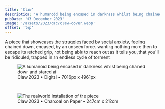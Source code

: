 ```yaml
---
title: 'Claw'
description: 'A humanoid being encased in darkness whilst being chained down and starred at'
pubDate: '03 December 2023'
image: '/assets/2023/dec/claw-cover.webp'
offset: 'top'
---
```


A piece that showcases the struggles faced by social anxiety, feeling chained down, encased, by an unseen force. wanting nothing more then to escape its retched grip, not being able to reach out as it tells you, that you'll be ridiculed, trapped in an endless cycle of torment.

<figure>
  <img src="/assets/2023/dec/claw.webp" alt="A humanoid being encased in darkness whilst being chained down and stared at" />
  <figcaption>Claw 2023 • Digital • 7016px x 4961px</figcaption>
</figure>

<br/>

<figure>
  <img src="/assets/2023/dec/claw-1.webp" alt="The realworld installation of the piece" />
  <figcaption>Claw 2023 • Charcoal on Paper • 247cm x 212cm</figcaption>
</figure>